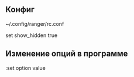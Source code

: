 Конфиг
------
~/.config/ranger/rc.conf

set show_hidden true

Изменение опций в программе
---------------------------
:set option value